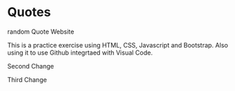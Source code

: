 # Quotes
random Quote Website

This is a practice exercise using HTML, CSS, Javascript and Bootstrap.  Also using it to use Github integrtaed with Visual Code.

Second Change

Third Change
